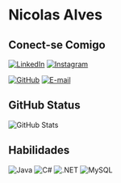 # Nicolas Alves

## Conect-se Comigo 
 [![LinkedIn](https://img.shields.io/badge/LinkedIn-0077B5?style=for-the-badge&logo=linkedin&logoColor=white)](https://www.linkedin.com/in/nicolas-alves-6661411b9/)   [![Instagram](https://img.shields.io/badge/-Instagram-%23E4405F?style=for-the-badge&logo=instagram&logoColor=white)](https://www.instagram.com/SEUUSERNAME/)

  [![GitHub](https://img.shields.io/badge/GitHub-100000?style=for-the-badge&logo=github&logoColor=white)](https://github.com/SEUUSERNAME)
 [![E-mail](https://img.shields.io/badge/-Email-000?style=for-the-badge&logo=microsoft-outlook&logoColor=007BFF)](mailto:SEUEMAIL)
## GitHub Status
![GitHub Stats](https://github-readme-stats.vercel.app/api?username=NicolasDotAlves&theme=transparent&bg_color=000&border_color=30A3DC&show_icons=true&icon_color=30A3DC&title_color=E94D5F&text_color=FFF)


## Habilidades

![Java](https://img.shields.io/badge/java-%23ED8B00.svg?style=for-the-badge&logo=openjdk&logoColor=white)
![C#](https://img.shields.io/badge/C%23-purple?style=for-the-badge&logo=c-sharp&logoColor=white)
![.NET](https://img.shields.io/badge/.NET-5C2D91?style=for-the-badge&logo=.net&logoColor=white)
![MySQL](https://img.shields.io/badge/MySQL-00000F?style=for-the-badge&logo=mysql&logoColor=white)
